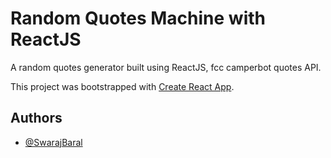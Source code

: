 # Random Quotes Machine with ReactJS

A random quotes generator built using ReactJS, fcc camperbot quotes API.

This project was bootstrapped with [Create React App](https://github.com/facebook/create-react-app).

## Authors

- [@SwarajBaral](https://www.github.com/SwarajBaral)
